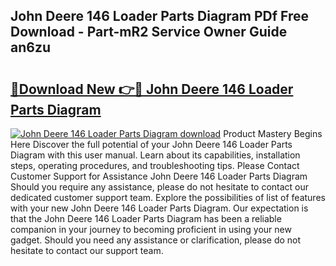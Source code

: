 ## John Deere 146 Loader Parts Diagram PDf Free Download - Part-mR2 Service Owner Guide an6zu

# <h2><a href="http://dft87uo.blite.top/?on=John+Deere+146+Loader+Parts+Diagram">🔗Download New 👉🔴 John Deere 146 Loader Parts Diagram</a></h2>

[![John Deere 146 Loader Parts Diagram download](https://i.imgur.com/lujVjoI.png)](http://dft87uo.blite.top/?on=John+Deere+146+Loader+Parts+Diagram)
Product Mastery Begins Here Discover the full potential of your John Deere 146 Loader Parts Diagram with this user manual. Learn about its capabilities, installation steps, operating procedures, and troubleshooting tips. Please Contact Customer Support for Assistance John Deere 146 Loader Parts Diagram Should you require any assistance, please do not hesitate to contact our dedicated customer support team. Explore the possibilities of list of features with your new John Deere 146 Loader Parts Diagram. Our expectation is that the John Deere 146 Loader Parts Diagram has been a reliable companion in your journey to becoming proficient in using your new gadget. Should you need any assistance or clarification, please do not hesitate to contact our support team.
